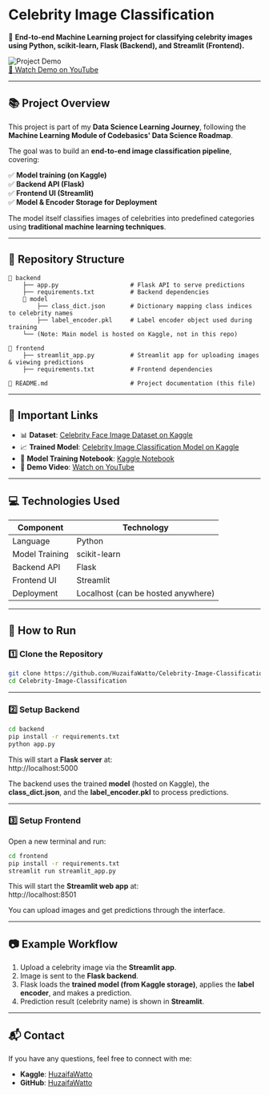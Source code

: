 # Celebrity Image Classification  

🚀 **End-to-end Machine Learning project for classifying celebrity images using Python, scikit-learn, Flask (Backend), and Streamlit (Frontend).**  

![Project Demo](https://img.youtube.com/vi/_ikEeVD5AUY/0.jpg)  
[🔗 Watch Demo on YouTube](https://youtu.be/_ikEeVD5AUY)

---

## 📚 Project Overview  

This project is part of my **Data Science Learning Journey**, following the **Machine Learning Module of Codebasics' Data Science Roadmap**.  

The goal was to build an **end-to-end image classification pipeline**, covering:  

✅ **Model training (on Kaggle)**  
✅ **Backend API (Flask)**  
✅ **Frontend UI (Streamlit)**  
✅ **Model & Encoder Storage for Deployment**  

The model itself classifies images of celebrities into predefined categories using **traditional machine learning techniques**.

---

## 📂 Repository Structure  

```text
📁 backend
    ├── app.py                    # Flask API to serve predictions
    ├── requirements.txt          # Backend dependencies
    📁 model
        ├── class_dict.json       # Dictionary mapping class indices to celebrity names
        ├── label_encoder.pkl     # Label encoder object used during training
    └── (Note: Main model is hosted on Kaggle, not in this repo)

📁 frontend
    ├── streamlit_app.py          # Streamlit app for uploading images & viewing predictions
    ├── requirements.txt          # Frontend dependencies

📄 README.md                       # Project documentation (this file)

```

---

## 🔗 Important Links  

- 📊 **Dataset**: [Celebrity Face Image Dataset on Kaggle](https://www.kaggle.com/datasets/vishesh1412/celebrity-face-image-dataset)  
- 📈 **Trained Model**: [Celebrity Image Classification Model on Kaggle](https://www.kaggle.com/models/huzaifawatto/celebrity-image-classification)  
- 📓 **Model Training Notebook**: [Kaggle Notebook](https://www.kaggle.com/code/huzaifawatto/celeb-image-classification)  
- 🎥 **Demo Video**: [Watch on YouTube](https://youtu.be/_ikEeVD5AUY)

---

## 💻 Technologies Used  

| Component   | Technology |
|-------------|-------------|
| Language    | Python |
| Model Training | scikit-learn |
| Backend API | Flask |
| Frontend UI | Streamlit |
| Deployment  | Localhost (can be hosted anywhere) |

---

## 🚀 How to Run  

### 1️⃣ Clone the Repository  

```bash
git clone https://github.com/HuzaifaWatto/Celebrity-Image-Classification.git
cd Celebrity-Image-Classification
```

---

### 2️⃣ Setup Backend  

```bash
cd backend
pip install -r requirements.txt
python app.py
```

This will start a **Flask server** at:  
http://localhost:5000

The backend uses the trained **model** (hosted on Kaggle), the **class_dict.json**, and the **label_encoder.pkl** to process predictions.

---

### 3️⃣ Setup Frontend  

Open a new terminal and run:

```bash
cd frontend
pip install -r requirements.txt
streamlit run streamlit_app.py
```

This will start the **Streamlit web app** at:  
http://localhost:8501

You can upload images and get predictions through the interface.

---

## 📷 Example Workflow  

1. Upload a celebrity image via the **Streamlit app**.
2. Image is sent to the **Flask backend**.
3. Flask loads the **trained model (from Kaggle storage)**, applies the **label encoder**, and makes a prediction.
4. Prediction result (celebrity name) is shown in **Streamlit**.

---

## 📬 Contact  

If you have any questions, feel free to connect with me:  

- **Kaggle**: [HuzaifaWatto](https://www.kaggle.com/huzaifawatto)  
- **GitHub**: [HuzaifaWatto](https://github.com/HuzaifaWatto)  
